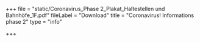 +++
file = "static/Coronavirus_Phase 2_Plakat_Haltestellen und Bahnhöfe_1F.pdf"
fileLabel = "Download"
title = "Coronavirus! Informations phase 2"
type = "info"

+++
